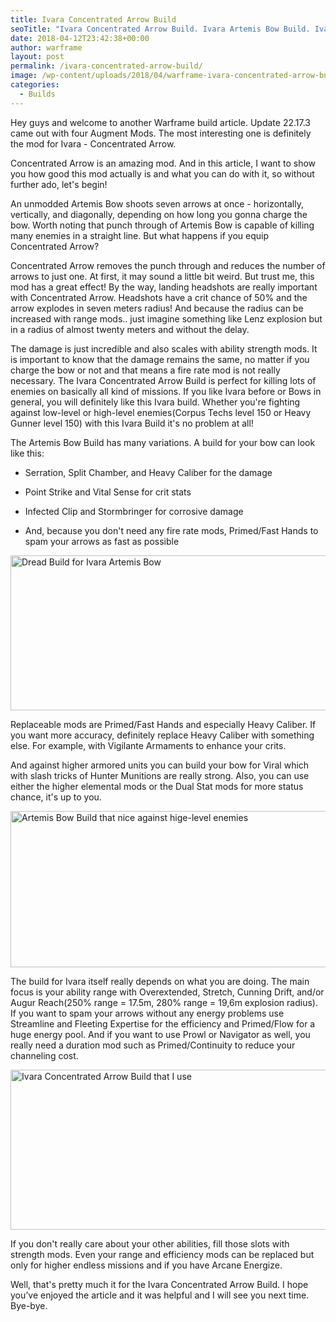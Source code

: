```yaml
---
title: Ivara Concentrated Arrow Build
seoTitle: "Ivara Concentrated Arrow Build. Ivara Artemis Bow Build. Ivara Build"
date: 2018-04-12T23:42:38+00:00
author: warframe
layout: post
permalink: /ivara-concentrated-arrow-build/
image: /wp-content/uploads/2018/04/warframe-ivara-concentrated-arrow-build.jpg
categories:
  - Builds
---
```

Hey guys and welcome to another Warframe build article. Update 22.17.3 came out with four Augment Mods. The most interesting one is definitely the mod for Ivara - Concentrated Arrow.<!--more-->

Concentrated Arrow is an amazing mod. And in this article, I want to show you how good this mod actually is and what you can do with it, so without further ado, let's begin!

An unmodded Artemis Bow shoots seven arrows at once - horizontally, vertically, and diagonally, depending on how long you gonna charge the bow. Worth noting that punch through of Artemis Bow is capable of killing many enemies in a straight line. But what happens if you equip Concentrated Arrow?

Concentrated Arrow removes the punch through and reduces the number of arrows to just one. At first, it may sound a little bit weird. But trust me, this mod has a great effect! By the way, landing headshots are really important with Concentrated Arrow. Headshots have a crit chance of 50% and the arrow explodes in seven meters radius! And because the radius can be increased with range mods.. just imagine something like Lenz explosion but in a radius of almost twenty meters and without the delay.

The damage is just incredible and also scales with ability strength mods. It is important to know that the damage remains the same, no matter if you charge the bow or not and that means a fire rate mod is not really necessary. The Ivara Concentrated Arrow Build is perfect for killing lots of enemies on basically all kind of missions. If you like Ivara before or Bows in general, you will definitely like this Ivara build. Whether you're fighting against low-level or high-level enemies(Corpus Techs level 150 or Heavy Gunner level 150) with this Ivara Build it's no problem at all!

The Artemis Bow Build has many variations. A build for your bow can look like this:
  
- Serration, Split Chamber, and Heavy Caliber for the damage
  
- Point Strike and Vital Sense for crit stats
  
- Infected Clip and Stormbringer for corrosive damage
  
- And, because you don't need any fire rate mods, Primed/Fast Hands to spam your arrows as fast as possible

<img src="https://warframeblog.com/wp-content/uploads/2018/04/dread-artemis-bow-build-1024x338.png" title="Warframe Ivara Artemis Bow Build" alt="Dread Build for Ivara Artemis Bow" width="750" height="248" class="alignnone size-large wp-image-1262" srcset="https://warframeblog.com/wp-content/uploads/2018/04/dread-artemis-bow-build-1024x338.png 1024w, https://warframeblog.com/wp-content/uploads/2018/04/dread-artemis-bow-build-300x99.png 300w, https://warframeblog.com/wp-content/uploads/2018/04/dread-artemis-bow-build-768x254.png 768w, https://warframeblog.com/wp-content/uploads/2018/04/dread-artemis-bow-build.png 1250w" sizes="(max-width: 750px) 100vw, 750px" />

Replaceable mods are Primed/Fast Hands and especially Heavy Caliber. If you want more accuracy, definitely replace Heavy Caliber with something else. For example, with Vigilante Armaments to enhance your crits.

And against higher armored units you can build your bow for Viral which with slash tricks of Hunter Munitions are really strong. Also, you can use either the higher elemental mods or the Dual Stat mods for more status chance, it's up to you.

<img src="https://warframeblog.com/wp-content/uploads/2018/04/artemis-bow-viral-build-1024x342.png" title="Artemis Bow Viral Build" alt="Artemis Bow Build that nice against hige-level enemies" width="750" height="250" class="alignnone size-large wp-image-1263" srcset="https://warframeblog.com/wp-content/uploads/2018/04/artemis-bow-viral-build-1024x342.png 1024w, https://warframeblog.com/wp-content/uploads/2018/04/artemis-bow-viral-build-300x100.png 300w, https://warframeblog.com/wp-content/uploads/2018/04/artemis-bow-viral-build-768x257.png 768w, https://warframeblog.com/wp-content/uploads/2018/04/artemis-bow-viral-build.png 1235w" sizes="(max-width: 750px) 100vw, 750px" />

The build for Ivara itself really depends on what you are doing. The main focus is your ability range with Overextended, Stretch, Cunning Drift, and/or Augur Reach(250% range = 17.5m, 280% range = 19,6m explosion radius). If you want to spam your arrows without any energy problems use Streamline and Fleeting Expertise for the efficiency and Primed/Flow for a huge energy pool. And if you want to use Prowl or Navigator as well, you really need a duration mod such as Primed/Continuity to reduce your channeling cost.

<img src="https://warframeblog.com/wp-content/uploads/2018/04/ivara-concentrated-arrow-build-1024x350.png" title="Warframe Ivara Concentrated Arrow Build" alt="Ivara Concentrated Arrow Build that I use" width="750" height="256" class="alignnone size-large wp-image-1264" srcset="https://warframeblog.com/wp-content/uploads/2018/04/ivara-concentrated-arrow-build-1024x350.png 1024w, https://warframeblog.com/wp-content/uploads/2018/04/ivara-concentrated-arrow-build-300x103.png 300w, https://warframeblog.com/wp-content/uploads/2018/04/ivara-concentrated-arrow-build-768x263.png 768w, https://warframeblog.com/wp-content/uploads/2018/04/ivara-concentrated-arrow-build.png 1231w" sizes="(max-width: 750px) 100vw, 750px" />

If you don't really care about your other abilities, fill those slots with strength mods. Even your range and efficiency mods can be replaced but only for higher endless missions and if you have Arcane Energize.

Well, that's pretty much it for the Ivara Concentrated Arrow Build. I hope you’ve enjoyed the article and it was helpful and I will see you next time. Bye-bye.